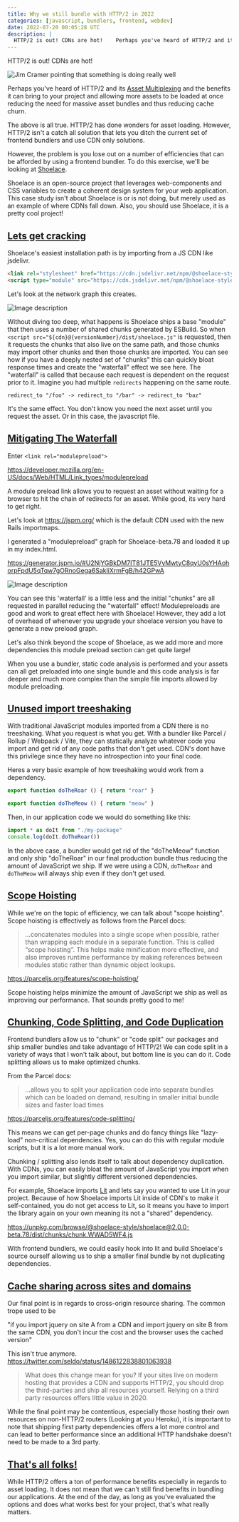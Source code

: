 ```yaml
---
title: Why we still bundle with HTTP/2 in 2022
categories: [javascript, bundlers, frontend, webdev]
date: 2022-07-20 00:05:28 UTC
description: |
  HTTP/2 is out! CDNs are hot!    Perhaps you've heard of HTTP/2 and its Asset Multiplexing and the...
---
```


HTTP/2 is out! CDNs are hot!

![Jim Cramer pointing that something is doing really well](https://dev-to-uploads.s3.amazonaws.com/uploads/articles/jxvki99y51s4kbhpgsus.jpg)

Perhaps you've heard of HTTP/2 and its [Asset Multiplexing](https://web.dev/performance-http2/#request-and-response-multiplexing) and the benefits it can bring to your project and allowing more assets to be loaded at once reducing the need for massive asset bundles and thus reducing cache churn.

The above is all true. HTTP/2 has done wonders for asset loading. However, HTTP/2 isn't a catch all solution that lets you ditch the current set of frontend bundlers and use CDN only solutions.

However, the problem is you lose out on a number of efficiencies that can be afforded by using a frontend bundler. To do this exercise, we'll be looking at [Shoelace](https://shoelace.style/).

Shoelace is an open-source project that leverages web-components and CSS variables to create a coherent design system for your web application. This case study isn't about Shoelace is or is not doing, but merely used as an example of where CDNs fall down. Also, you should use Shoelace, it is a pretty cool project!

<h2 id="getting-started">
  <a href="#getting-started">
    Lets get cracking
  </a>
</h2>

Shoelace's easiest installation path is by importing from a JS CDN like jsdelivr.

```html
<link rel="stylesheet" href="https://cdn.jsdelivr.net/npm/@shoelace-style/shoelace@2.0.0-beta.78/dist/themes/light.css" />
<script type="module" src="https://cdn.jsdelivr.net/npm/@shoelace-style/shoelace@2.0.0-beta.78/dist/shoelace.js"></script>
```

Let's look at the network graph this creates.


![Image description](https://dev-to-uploads.s3.amazonaws.com/uploads/articles/fznflwygwcqb50gs9vst.png)

Without diving too deep, what happens is Shoelace ships a base "module" that then uses a number of shared chunks generated by ESBuild. So when `<script src="${cdn}@{versionNumber}/dist/shoelace.js"` is requested, then it requests the chunks that also live on the same path, and those chunks may import other chunks and then those chunks are imported. You can see how if you have a deeply nested set of "chunks" this can quickly bloat response times and create the "waterfall" effect we see here. The "waterfall" is called that because each request is dependent on the request prior to it. Imagine you had multiple `redirects` happening on the same route.

`redirect_to "/foo" -> redirect_to "/bar" -> redirect_to "baz"`

It's the same effect. You don't know you need the next asset until you request the asset. Or in this case, the javascript file.

<h2 id="the-waterfall">
  <a href="#the-waterfall">
    Mitigating The Waterfall
  </a>
</h2>

Enter `<link rel="modulepreload">`

https://developer.mozilla.org/en-US/docs/Web/HTML/Link_types/modulepreload

A module preload link allows you to request an asset without waiting for a browser to hit the chain of redirects for an asset. While good, its very hard to get right.

Let's look at https://jspm.org/ which is the default CDN used with the new Rails importmaps.

I generated a "modulepreload" graph for Shoelace-beta.78 and loaded it up in my index.html.

https://generator.jspm.io/#U2NjYGBkDM7IT81JTE5VyMwtyC8qyU0sYHAohorpFpdU5qTqw7gORnoGega6SakliXrmFgB/h42GPwA

![Image description](https://dev-to-uploads.s3.amazonaws.com/uploads/articles/k6nvzf9wo66d1tdy06l9.png)

You can see this 'waterfall' is a little less and the initial "chunks" are all requested in parallel reducing the "waterfall" effect! Modulepreloads are good and work to great effect here with Shoelace! However, they add a lot of overhead of whenever you upgrade your shoelace version you have to generate a new preload graph.

Let's also think beyond the scope of Shoelace, as we add more and more dependencies this module preload section can get quite large!

When you use a bundler, static code analysis is performed and your assets can all get preloaded into one single bundle and this code analysis is far deeper and much more complex than the simple file imports allowed by module preloading.

<h2 id="treeshaking">
  <a href="#treeshaking">
    Unused import treeshaking
  </a>
</h2>

With traditional JavaScript modules imported from a CDN there is no treeshaking. What you request is what you get. With a bundler like Parcel / Rollup / Webpack / Vite, they can statically analyze whatever code you import and get rid of any code paths that don't get used. CDN's dont have this privilege since they have no introspection into your final code.

Heres a very basic example of how treeshaking would work from a dependency.

```js
export function doTheRoar () { return "roar" }

export function doTheMeow () { return "meow" }
```

Then, in our application code we would do something like this:

```js
import * as doIt from "./my-package"
console.log(doIt.doTheRoar())
```

In the above case, a bundler would get rid of the "doTheMeow" function and only ship "doTheRoar" in our final production bundle thus reducing the amount of JavaScript we ship. If we were using a CDN, `doTheRoar` and `doTheMeow` will always ship even if they don't get used.

<h2 id="scope-hoisting">
  <a href="#scope-hoisting">
    Scope Hoisting
  </a>
</h2>

While we're on the topic of efficiency, we can talk about "scope hoisting". Scope hoisting is effectively as follows from the Parcel docs:

> ...concatenates modules into a single scope when possible, rather than wrapping each module in a separate function. This is called “scope hoisting”. This helps make minification more effective, and also improves runtime performance by making references between modules static rather than dynamic object lookups.

https://parceljs.org/features/scope-hoisting/

Scope hoisting helps minimize the amount of JavaScript we ship as well as improving our performance. That sounds pretty good to me!

<h2 id="chunking">
  <a href="#chunking">
    Chunking, Code Splitting, and Code Duplication
  </a>
</h2>

Frontend bundlers allow us to "chunk" or "code split" our packages and ship smaller bundles and take advantage of HTTP/2!  We can code split in a variety of ways that I won't talk about, but bottom line is you can do it. Code splitting allows us to make optimized chunks.

From the Parcel docs:

> ...allows you to split your application code into separate bundles which can be loaded on demand, resulting in smaller initial bundle sizes and faster load times

https://parceljs.org/features/code-splitting/

This means we can get per-page chunks and do fancy things like "lazy-load" non-critical dependencies. Yes, you can do this with regular module scripts, but it is a lot more manual work.

Chunking / splitting also lends itself to talk about dependency duplication. With CDNs, you can easily bloat the amount of JavaScript you import when you import similar, but slightly different versioned dependencies.

For example, Shoelace imports [Lit](https://lit.dev/) and lets say you wanted to use Lit in your project. Because of how Shoelace imports Lit inside of CDN's to make it self-contained, you do not get access to Lit, so it means you have to import the library again on your own meaning its not a "shared" dependency.

https://unpkg.com/browse/@shoelace-style/shoelace@2.0.0-beta.78/dist/chunks/chunk.WWAD5WF4.js

With frontend bundlers, we could easily hook into lit and build Shoelace's source ourself allowing us to ship a smaller final bundle by not duplicating dependencies.

<h2 id="cache-sharing">
  <a href="#cache-sharing">
    Cache sharing across sites and domains
  </a>
</h2>

Our final point is in regards to cross-origin resource sharing. The common trope used to be

"if you import jquery on site A from a CDN and import jquery on site B from the same CDN, you don't incur the cost and the browser uses the cached version"

This isn't true anymore.
https://twitter.com/seldo/status/1486122838801063938

> What does this change mean for you? If your sites live on modern hosting that provides a CDN and supports HTTP/2, you should drop the third-parties and ship all resources yourself. Relying on a third party resources offers little value in 2020.

While the final point may be contentious, especially those hosting their own resources on non-HTTP/2 routers (Looking at you Heroku), it is important to note that shipping first party dependencies offers a lot more control and can lead to better performance since an additional HTTP handshake doesn't need to be made to a 3rd party.

<h2 id="conclusion">
  <a href="#conclusion">
     That's all folks!
  </a>
</h2>

While HTTP/2 offers a ton of performance benefits especially in regards to asset loading. It does not mean that we can't still find benefits in bundling our applications. At the end of the day, as long as you've evaluated the options and does what works best for your project, that's what really matters.
